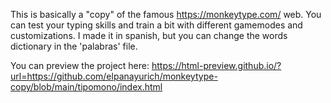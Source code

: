 This is basically a "copy" of the famous https://monkeytype.com/ web. You can test your typing skills and train a bit with different gamemodes and customizations. I made it in spanish, but you can change the words dictionary in the 'palabras' file.

You can preview the project here: https://html-preview.github.io/?url=https://github.com/elpanayurich/monkeytype-copy/blob/main/tipomono/index.html
